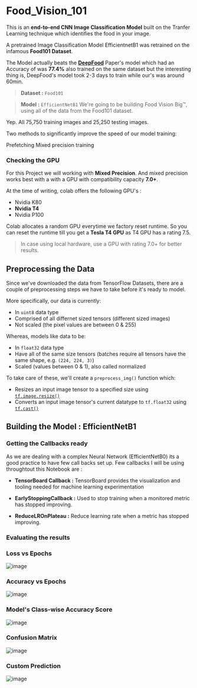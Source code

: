 # Food_Vision_101 

This is an **end-to-end CNN Image Classification Model** built on the Tranfer Learning technique which identifies the food in your image.

A pretrained Image Classification Model EfficientnetB1 was retrained on the infamous **Food101 Dataset**.

The Model actually beats the [**DeepFood**](https://arxiv.org/abs/1606.05675) Paper's model which had an Accuracy of  was **77.4%**  also trained on the same dataset but the interesting thing is, DeepFood's model took 2-3 days to train while our's was around 60min.

> **Dataset :** `Food101`

> **Model :** `EfficientNetB1`
We're going to be building Food Vision Big™, using all of the data from the Food101 dataset.

Yep. All 75,750 training images and 25,250 testing images.

Two methods to significantly improve the speed of our model training:

Prefetching
Mixed precision training

### **Checking the GPU**

For this Project we will working with **Mixed Precision**. And mixed precision works best with a with a GPU with compatibility capacity **7.0+**.

At the time of writing, colab offers the following GPU's :
* Nvidia K80
* **Nvidia T4**
* Nvidia P100

Colab allocates a random GPU everytime we factory reset runtime. So you can reset the runtime till you get a **Tesla T4 GPU** as T4 GPU has a rating 7.5.

> In case using local hardware, use a GPU with rating 7.0+ for better results.


## **Preprocessing the Data**

Since we've downloaded the data from TensorFlow Datasets, there are a couple of preprocessing steps we have to take before it's ready to model. 

More specifically, our data is currently:

* In `uint8` data type
* Comprised of all differnet sized tensors (different sized images)
* Not scaled (the pixel values are between 0 & 255)

Whereas, models like data to be:

* In `float32` data type
* Have all of the same size tensors (batches require all tensors have the same shape, e.g. `(224, 224, 3)`)
* Scaled (values between 0 & 1), also called normalized

To take care of these, we'll create a `preprocess_img()` function which:

* Resizes an input image tensor to a specified size using [`tf.image.resize()`](https://www.tensorflow.org/api_docs/python/tf/image/resize)
* Converts an input image tensor's current datatype to `tf.float32` using [`tf.cast()`](https://www.tensorflow.org/api_docs/python/tf/cast)

## **Building the Model : EfficientNetB1**


### **Getting the Callbacks ready**
As we are dealing with a complex Neural Network (EfficientNetB0) its a good practice to have few call backs set up. Few callbacks I will be using throughtout this Notebook are :
 * **TensorBoard Callback :** TensorBoard provides the visualization and tooling needed for machine learning experimentation

 * **EarlyStoppingCallback :** Used to stop training when a monitored metric has stopped improving.
 
 * **ReduceLROnPlateau :** Reduce learning rate when a metric has stopped improving.
 
### Evaluating the results
 
### Loss vs Epochs
 
![image](https://user-images.githubusercontent.com/61462986/202082223-83c3a8f2-26c9-455e-97d5-ee833a4b10cc.png)

### Accuracy vs Epochs

![image](https://user-images.githubusercontent.com/61462986/202082253-0d28ea8e-72af-4182-bf79-33b4119f27ef.png)

### Model's Class-wise Accuracy Score

 ![image](https://user-images.githubusercontent.com/61462986/202082047-6690d7cd-1999-4edc-9dc1-53fb9780ee89.png)

### Confusion Matrix

![image](https://user-images.githubusercontent.com/61462986/202082179-3337c5d7-fa06-4589-9050-1c2af1785808.png)

### Custom Prediction

![image](https://user-images.githubusercontent.com/61462986/202082120-ff812426-cc96-4a44-9655-f0010568b48c.png)


